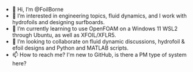 - 👋 Hi, I’m @FoilBorne
- 👀 I’m interested in engineering topics, fluid dynamics, and I work with hydrofoils and designing surfboards.
- 🌱 I’m currently learning to use OpenFOAM on a Windows 11 WSL2 through Ubuntu, as well as XFOIL/XFLR5.
- 💞️ I’m looking to collaborate on fluid dynamic discussions, hydrofoil & efoil designs and Python and MATLAB scripts.
- 📫 How to reach me? I'm new to GitHub, is there a PM type of system here?

<!---
FoilBorne/FoilBorne is a ✨ special ✨ repository because its `README.md` (this file) appears on your GitHub profile.
You can click the Preview link to take a look at your changes.
--->
